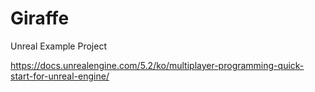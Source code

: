 # Giraffe

Unreal Example Project

https://docs.unrealengine.com/5.2/ko/multiplayer-programming-quick-start-for-unreal-engine/
